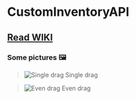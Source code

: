 # CustomInventoryAPI
## [Read WIKI](https://github.com/Werckut/CustomInventoryAPI/wiki)
### Some pictures 🖼️
> ![Single drag](https://user-images.githubusercontent.com/51494093/175773912-e05f703e-62d9-4db1-8946-39af8697e257.png)
> Single drag

> ![Even drag](https://user-images.githubusercontent.com/51494093/175773930-c16b8576-1df6-4940-ad65-782a9b7dc0b9.png)
> Even drag
